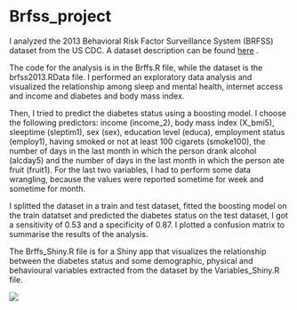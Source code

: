 # Brfss_project

I analyzed the 2013 Behavioral Risk Factor Surveillance System (BRFSS) dataset from the US CDC. A dataset description can be found [here](https://www2.stat.duke.edu/~cr173/Sta102_Sp16/Proj/) .

The code for the analysis is in the Brffs.R file, while the dataset is the brfss2013.RData file. I performed an exploratory data analysis and visualized the relationship among sleep and mental health, internet access and income and diabetes and body mass index.

Then, I tried to predict the diabetes status using a boosting model. I choose the following predictors: income (income_2), body mass index (X_bmi5), sleeptime (sleptim1), sex (sex), education level (educa), employment status (employ1), having smoked or not at least 100 cigarets (smoke100), the number of days in the last month in which the person drank alcohol (alcday5)  and the number of days in the last month in which the person ate fruit (fruit1). For the last two variables, I had to perform some data wrangling, because the values were reported sometime for week and sometime for month.

I splitted the dataset in a train and test dataset, fitted the boosting model on the train datatset and predicted the diabetes status on the test dataset, I got a sensitivity of 0.53 and a specificity of 0.87. I plotted a confusion matrix to summarise the results of the analysis.

The Brffs_Shiny.R file is for a Shiny app that visualizes the relationship between the diabetes status and some demographic, physical and behavioural variables extracted from the dataset by the Variables_Shiny.R file.


![](https://github.com/Francesco85P/Brfss_project/assets/110105172/5adc7cdb-4dcf-4a1f-aa7e-d96865151b0c)

